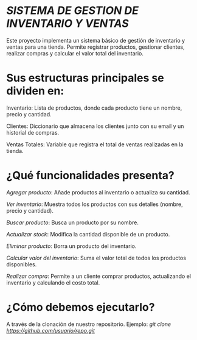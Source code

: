 # *SISTEMA DE GESTION DE INVENTARIO Y VENTAS*

Este proyecto implementa un sistema básico de gestión de inventario y ventas para una tienda. Permite registrar productos, gestionar clientes, realizar compras y calcular el valor total del inventario.

# Sus estructuras principales se dividen en: 

Inventario: Lista de productos, donde cada producto tiene un nombre, precio y cantidad.

Clientes: Diccionario que almacena los clientes junto con su email y un historial de compras.

Ventas Totales: Variable que registra el total de ventas realizadas en la tienda.

# ¿Qué funcionalidades presenta? 

*Agregar producto*: Añade productos al inventario o actualiza su cantidad.

*Ver inventario*: Muestra todos los productos con sus detalles (nombre, precio y cantidad).

*Buscar producto*: Busca un producto por su nombre.

*Actualizar stock*: Modifica la cantidad disponible de un producto.

*Eliminar producto*: Borra un producto del inventario.

*Calcular valor del inventario*: Suma el valor total de todos los productos disponibles.

*Realizar compra*: Permite a un cliente comprar productos, actualizando el inventario y calculando el costo total.

# ¿Cómo debemos ejecutarlo?

A través de la clonación de nuestro repositorio.
Ejemplo: *git clone https://github.com/usuario/repo.git*

